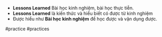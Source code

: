 - **Lessons Learned** Bài học kinh nghiệm, bài học thực tiễn.
- **Lessons Learned** là kiến thức và hiểu biết có được từ kinh nghiệm
- Được hiểu như **Bài học kinh nghiệm** để học được và vận dụng được.

#practice #practices